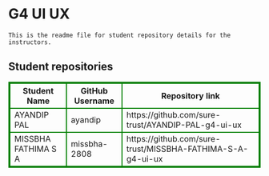 # G4 UI UX
    This is the readme file for student repository details for the instructors.
## Student repositories 
<table style="border : 2px solid green; width:100%;">
<tr >
<th style="border : 2px solid green;">Student Name</th>
<th style="border : 2px solid green;">GitHub Username</th>
<th style="border : 2px solid green;">Repository link</th>
</tr>
<tr style="border : 2px solid green;">
<td style="border : 2px solid green;">AYANDIP PAL</td> 

<td style="border : 2px solid green;">ayandip</td> 

<td style="border : 2px solid green;">https://github.com/sure-trust/AYANDIP-PAL-g4-ui-ux</td> 
</tr>

<tr style="border : 2px solid green;">
<td style="border : 2px solid green;">MISSBHA FATHIMA S A</td> 

<td style="border : 2px solid green;">missbha-2808</td> 

<td style="border : 2px solid green;">https://github.com/sure-trust/MISSBHA-FATHIMA-S-A-g4-ui-ux</td> 
</tr>
